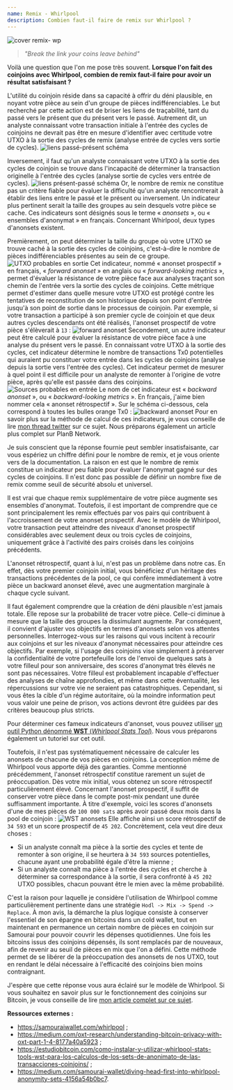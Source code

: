 ```yaml
---
name: Remix - Whirlpool
description: Combien faut-il faire de remix sur Whirlpool ?
---
```

![cover remix- wp](assets/cover.webp)

> *"Break the link your coins leave behind"*

Voilà une question que l'on me pose très souvent. **Lorsque l'on fait des coinjoins avec Whirlpool, combien de remix faut-il faire pour avoir un résultat satisfaisant ?**

L'utilité du coinjoin réside dans sa capacité à offrir du déni plausible, en noyant votre pièce au sein d'un groupe de pièces indifférenciables. Le but recherché par cette action est de briser les liens de traçabilité, tant du passé vers le présent que du présent vers le passé. Autrement dit, un analyste connaissant votre transaction initiale à l'entrée des cycles de coinjoins ne devrait pas être en mesure d'identifier avec certitude votre UTXO à la sortie des cycles de remix (analyse entrée de cycles vers sortie de cycles).
![liens passé-présent schéma](assets/1.png)

Inversement, il faut qu'un analyste connaissant votre UTXO à la sortie des cycles de coinjoin se trouve dans l'incapacité de déterminer la transaction originelle à l'entrée des cycles (analyse sortie de cycles vers entrée de cycles).
![liens présent-passé schéma](assets/2.png)
Or, le nombre de remix ne constitue pas un critère fiable pour évaluer la difficulté qu'un analyste rencontrerait à établir des liens entre le passé et le présent ou inversement. Un indicateur plus pertinent serait la taille des groupes au sein desquels votre pièce se cache. Ces indicateurs sont désignés sous le terme « _anonsets_ », ou « ensembles d'anonymat » en français. Concernant Whirlpool, deux types d'anonsets existent.

Premièrement, on peut déterminer la taille du groupe où votre UTXO se trouve caché à la sortie des cycles de coinjoins, c'est-à-dire le nombre de pièces indifférenciables présentes au sein de ce groupe.
![UTXO probables en sortie](assets/3.png)
Cet indicateur, nommé « anonset prospectif » en français, « *forward anonset* » en anglais ou « *forward-looking metrics* », permet d'évaluer la résistance de votre pièce face aux analyses traçant son chemin de l'entrée vers la sortie des cycles de coinjoins. Cette métrique permet d'estimer dans quelle mesure votre UTXO est protégé contre les tentatives de reconstitution de son historique depuis son point d'entrée jusqu'à son point de sortie dans le processus de coinjoin. Par exemple, si votre transaction a participé à son premier cycle de coinjoin et que deux autres cycles descendants ont été réalisés, l'anonset prospectif de votre pièce s'élèverait à `13` :
![forward anonset](assets/4.png)
Secondement, un autre indicateur peut être calculé pour évaluer la résistance de votre pièce face à une analyse du présent vers le passé. En connaissant votre UTXO à la sortie des cycles, cet indicateur détermine le nombre de transactions Tx0 potentielles qui auraient pu constituer votre entrée dans les cycles de coinjoins (analyse depuis la sortie vers l'entrée des cycles). Cet indicateur permet de mesurer à quel point il est difficile pour un analyste de remonter à l'origine de votre pièce, après qu'elle est passée dans des coinjoins.
![Sources probables en entrée](assets/5.png)
Le nom de cet indicateur est « *backward anonset* », ou « *backward-looking metrics* ». En français, j'aime bien nommer cela « anonset rétrospectif ». Sur le schéma ci-dessous, cela correspond à toutes les bulles orange Tx0 :
![backward anonset](assets/6.png)
Pour en savoir plus sur la méthode de calcul de ces indicateurs, je vous conseille de lire [mon thread twitter](https://twitter.com/Loic_Pandul/status/1550850558147395585?s=20) sur ce sujet. Nous préparons également un article plus complet sur PlanB Network.

Je suis conscient que la réponse fournie peut sembler insatisfaisante, car vous espériez un chiffre défini pour le nombre de remix, et je vous oriente vers de la documentation. La raison en est que le nombre de remix constitue un indicateur peu fiable pour évaluer l'anonymat gagné sur des cycles de coinjoins. Il n'est donc pas possible de définir un nombre fixe de remix comme seuil de sécurité absolu et universel.

Il est vrai que chaque remix supplémentaire de votre pièce augmente ses ensembles d'anonymat. Toutefois, il est important de comprendre que ce sont principalement les remix effectués par vos pairs qui contribuent à l'accroissement de votre anonset prospectif. Avec le modèle de Whirlpool, votre transaction peut atteindre des niveaux d'anonset prospectif considérables avec seulement deux ou trois cycles de coinjoins, uniquement grâce à l'activité des pairs croisés dans les coinjoins précédents.

L'anonset rétrospectif, quant à lui, n'est pas un problème dans notre cas. En effet, dès votre premier coinjoin initial, vous bénéficiez d'un héritage des transactions précédentes de la pool, ce qui confère immédiatement à votre pièce un backward anonset élevé, avec une augmentation marginale à chaque cycle suivant.

Il faut également comprendre que la création de déni plausible n'est jamais totale. Elle repose sur la probabilité de tracer votre pièce. Celle-ci diminue à mesure que la taille des groupes la dissimulant augmente. Par conséquent, il convient d'ajuster vos objectifs en termes d'anonsets selon vos attentes personnelles. Interrogez-vous sur les raisons qui vous incitent à recourir aux coinjoins et sur les niveaux d'anonymat nécessaires pour atteindre ces objectifs. Par exemple, si l'usage des coinjoins vise simplement à préserver la confidentialité de votre portefeuille lors de l'envoi de quelques sats à votre filleul pour son anniversaire, des scores d'anonymat très élevés ne sont pas nécessaires. Votre filleul est probablement incapable d'effectuer des analyses de chaîne approfondies, et même dans cette éventualité, les répercussions sur votre vie ne seraient pas catastrophiques. Cependant, si vous êtes la cible d'un régime autoritaire, où la moindre information peut vous valoir une peine de prison, vos actions devront être guidées par des critères beaucoup plus stricts.

Pour déterminer ces fameux indicateurs d'anonset, vous pouvez utiliser [un outil Python dénommé **WST** (_Whirlpool Stats Tool_)](https://code.samourai.io/whirlpool/whirlpool_stats). Nous vous préparons également un tutoriel sur cet outil.

Toutefois, il n'est pas systématiquement nécessaire de calculer les anonsets de chacune de vos pièces en coinjoins. La conception même de Whirlpool vous apporte déjà des garanties. Comme mentionné précédemment, l'anonset rétrospectif constitue rarement un sujet de préoccupation. Dès votre mix initial, vous obtenez un score rétrospectif particulièrement élevé. Concernant l'anonset prospectif, il suffit de conserver votre pièce dans le compte post-mix pendant une durée suffisamment importante. À titre d'exemple, voici les scores d'anonsets d'une de mes pièces de `100 000 sats` après avoir passé deux mois dans la pool de coinjoin :
![WST anonsets](assets/7.png)
Elle affiche ainsi un score rétrospectif de `34 593` et un score prospectif de `45 202`. Concrètement, cela veut dire deux choses :
- Si un analyste connaît ma pièce à la sortie des cycles et tente de remonter à son origine, il se heurtera à `34 593` sources potentielles, chacune ayant une probabilité égale d'être la mienne ;
- Si un analyste connaît ma pièce à l'entrée des cycles et cherche à déterminer sa correspondance à la sortie, il sera confronté à `45 202` UTXO possibles, chacun pouvant être le mien avec la même probabilité.

C'est la raison pour laquelle je considère l'utilisation de Whirlpool comme particulièrement pertinente dans une stratégie `Hodl -> Mix -> Spend -> Replace`. À mon avis, la démarche la plus logique consiste à conserver l'essentiel de son épargne en bitcoins dans un cold wallet, tout en maintenant en permanence un certain nombre de pièces en coinjoin sur Samourai pour pouvoir couvrir les dépenses quotidiennes. Une fois les bitcoins issus des coinjoins dépensés, ils sont remplacés par de nouveaux, afin de revenir au seuil de pièces en mix que l'on a défini. Cette méthode permet de se libérer de la préoccupation des anonsets de nos UTXO, tout en rendant le délai nécessaire à l'efficacité des coinjoins bien moins contraignant.

J'espère que cette réponse vous aura éclairé sur le modèle de Whirlpool. Si vous souhaitez en savoir plus sur le fonctionnement des coinjoins sur Bitcoin, je vous conseille de lire [mon article complet sur ce sujet](https://planb.network/tutorials/privacy/coinjoin).

**Ressources externes :** 
- https://samouraiwallet.com/whirlpool ;
- https://medium.com/oxt-research/understanding-bitcoin-privacy-with-oxt-part-1-4-8177a40a5923 ;
- https://estudiobitcoin.com/como-instalar-y-utilizar-whirlpool-stats-tools-wst-para-los-calculos-de-los-sets-de-anonimato-de-las-transacciones-coinjoins/ ;
- https://medium.com/samourai-wallet/diving-head-first-into-whirlpool-anonymity-sets-4156a54b0bc7.
